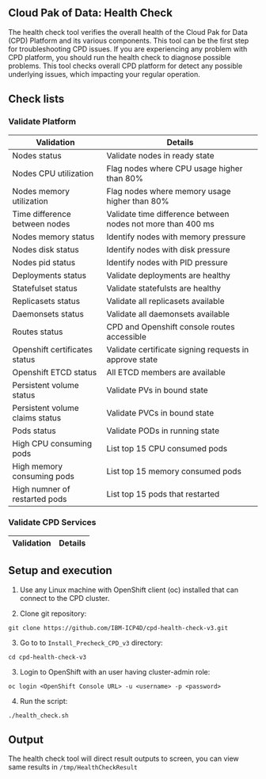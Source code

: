 ## Cloud Pak of Data: Health Check 
The health check tool verifies the overall health of the Cloud Pak for Data (CPD) Platform and its various components. This tool can be the first step for troubleshooting CPD issues. If you are experiencing any problem with CPD platform, you should run the health check to diagnose possible problems. This tool checks overall CPD platform for detect any possible underlying issues, which impacting your regular operation. 

## Check lists
### Validate Platform
| Validation | Details |
| --- | --- |
| Nodes status | Validate nodes in ready state |
| Nodes CPU utilization | Flag nodes where CPU usage higher than 80% |
| Nodes memory utilization | Flag nodes where memory usage higher than 80% |
| Time difference between nodes | Validate time difference between nodes not more than 400 ms |
| Nodes memory status | Identify nodes with memory pressure |
| Nodes disk status | Identify nodes with disk pressure |
| Nodes pid status | Identify nodes with PID pressure |
| Deployments status | Validate deployments are healthy |
| Statefulset status | Validate statefulsts are healthy |
| Replicasets status | Validate all replicasets available |
| Daemonsets status | Validate all daemonsets available |
| Routes status | CPD and Openshift console routes accessible |
| Openshift certificates status | Validate certificate signing requests in approve state |
| Openshift ETCD status | All ETCD members are available |
| Persistent volume status | Validate PVs in bound state |
| Persistent volume claims status | Validate PVCs in bound state |
| Pods status | Validate PODs in running state|
| High CPU consuming pods | List top 15 CPU consumed pods |
| High memory consuming pods | List top 15 memory consumed pods |
| High numner of restarted pods | List top 15 pods that restarted |

### Validate CPD Services
| Validation | Details |
| --- | --- |


## Setup and execution 
1. Use any Linux machine with OpenShift client (oc) installed that can connect to the CPD cluster.

2. Clone git repository:
```
git clone https://github.com/IBM-ICP4D/cpd-health-check-v3.git
```

3. Go to to `Install_Precheck_CPD_v3` directory:
```
cd cpd-health-check-v3
```

3. Login to OpenShift with an user having cluster-admin role:
```
oc login <OpenShift Console URL> -u <username> -p <password>
```

4. Run the script:
```
./health_check.sh
```

## Output
The health check tool will direct result outputs to screen, you can view same results in `/tmp/HealthCheckResult`
